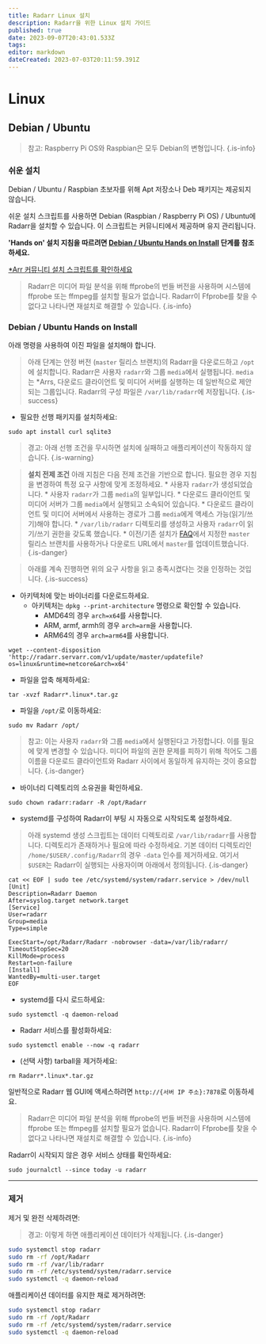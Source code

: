 ```yaml
---
title: Radarr Linux 설치
description: Radarr을 위한 Linux 설치 가이드
published: true
date: 2023-09-07T20:43:01.533Z
tags: 
editor: markdown
dateCreated: 2023-07-03T20:11:59.391Z
---
```


# Linux

## Debian / Ubuntu

> 참고: Raspberry Pi OS와 Raspbian은 모두 Debian의 변형입니다. {.is-info}

### 쉬운 설치

Debian / Ubuntu / Raspbian 초보자를 위해 Apt 저장소나 Deb 패키지는 제공되지 않습니다.

쉬운 설치 스크립트를 사용하면 Debian (Raspbian / Raspberry Pi OS) / Ubuntu에 Radarr을 설치할 수 있습니다. 이 스크립트는 커뮤니티에서 제공하며 유지 관리됩니다.

**'Hands on' 설치 지침을 따르려면 [Debian / Ubuntu Hands on Install](#debian-ubuntu-hands-on-install) 단계를 참조하세요.**

[\*Arr 커뮤니티 설치 스크립트를 확인하세요](/install-script)

> Radarr은 미디어 파일 분석을 위해 ffprobe의 번들 버전을 사용하며 시스템에 ffprobe 또는 ffmpeg를 설치할 필요가 없습니다. Radarr이 Ffprobe를 찾을 수 없다고 나타나면 재설치로 해결할 수 있습니다. {.is-info}

### Debian / Ubuntu Hands on Install

아래 명령을 사용하여 이진 파일을 설치해야 합니다.

> 아래 단계는 안정 버전 (`master` 릴리스 브랜치)의 Radarr을 다운로드하고 `/opt`에 설치합니다.
> Radarr은 사용자 `radarr`와 그룹 `media`에서 실행됩니다. `media`는 \*Arrs, 다운로드 클라이언트 및 미디어 서버를 실행하는 데 일반적으로 제안되는 그룹입니다.
> Radarr의 구성 파일은 `/var/lib/radarr`에 저장됩니다. {.is-success}

- 필요한 선행 패키지를 설치하세요:

```shell
sudo apt install curl sqlite3
```

> 경고: 아래 선행 조건을 무시하면 설치에 실패하고 애플리케이션이 작동하지 않습니다. {.is-warning}

> **설치 전제 조건**
> 아래 지침은 다음 전제 조건을 기반으로 합니다. 필요한 경우 지침을 변경하여 특정 요구 사항에 맞게 조정하세요.
> \* 사용자 `radarr`가 생성되었습니다.
> \* 사용자 `radarr`가 그룹 `media`의 일부입니다.
> \* 다운로드 클라이언트 및 미디어 서버가 그룹 `media`에서 실행되고 소속되어 있습니다.
> \* 다운로드 클라이언트 및 미디어 서버에서 사용하는 경로가 그룹 `media`에게 액세스 가능(읽기/쓰기)해야 합니다.
> \* `/var/lib/radarr` 디렉토리를 생성하고 사용자 `radarr`이 읽기/쓰기 권한을 갖도록 했습니다.
> \* 이전/기존 설치가 [FAQ](/radarr/faq)에서 지정한 `master` 릴리스 브랜치를 사용하거나 다운로드 URL에서 `master`를 업데이트했습니다. {.is-danger}

> 아래를 계속 진행하면 위의 요구 사항을 읽고 충족시켰다는 것을 인정하는 것입니다. {.is-success}

- 아키텍처에 맞는 바이너리를 다운로드하세요.
  - 아키텍처는 `dpkg --print-architecture` 명령으로 확인할 수 있습니다.
    - AMD64의 경우 `arch=x64`를 사용합니다.
    - ARM, armf, armh의 경우 `arch=arm`을 사용합니다.
    - ARM64의 경우 `arch=arm64`를 사용합니다.

```shell
wget --content-disposition 'http://radarr.servarr.com/v1/update/master/updatefile?os=linux&runtime=netcore&arch=x64'
```

- 파일을 압축 해제하세요:

```shell
tar -xvzf Radarr*.linux*.tar.gz
```

- 파일을 `/opt/`로 이동하세요:

```shell
sudo mv Radarr /opt/
```

> 참고: 이는 사용자 `radarr`와 그룹 `media`에서 실행된다고 가정합니다. 이를 필요에 맞게 변경할 수 있습니다. 미디어 파일의 권한 문제를 피하기 위해 적어도 그룹 이름을 다운로드 클라이언트와 Radarr 사이에서 동일하게 유지하는 것이 중요합니다. {.is-danger}

- 바이너리 디렉토리의 소유권을 확인하세요.

```shell  
sudo chown radarr:radarr -R /opt/Radarr
```

- systemd를 구성하여 Radarr이 부팅 시 자동으로 시작되도록 설정하세요.

> 아래 systemd 생성 스크립트는 데이터 디렉토리로 `/var/lib/radarr`를 사용합니다. 디렉토리가 존재하거나 필요에 따라 수정하세요. 기본 데이터 디렉토리인 `/home/$USER/.config/Radarr`의 경우 `-data` 인수를 제거하세요. 여기서 `$USER`는 Radarr이 실행되는 사용자이며 아래에서 정의됩니다. {.is-danger}

```shell
cat << EOF | sudo tee /etc/systemd/system/radarr.service > /dev/null
[Unit]
Description=Radarr Daemon
After=syslog.target network.target
[Service]
User=radarr
Group=media
Type=simple

ExecStart=/opt/Radarr/Radarr -nobrowser -data=/var/lib/radarr/
TimeoutStopSec=20
KillMode=process
Restart=on-failure
[Install]
WantedBy=multi-user.target
EOF
```

- systemd를 다시 로드하세요:

```shell
sudo systemctl -q daemon-reload
```

- Radarr 서비스를 활성화하세요:

```shell
sudo systemctl enable --now -q radarr
```

- (선택 사항) tarball을 제거하세요:

```shell
rm Radarr*.linux*.tar.gz
```

일반적으로 Radarr 웹 GUI에 액세스하려면 `http://{서버 IP 주소}:7878`로 이동하세요.

> Radarr은 미디어 파일 분석을 위해 ffprobe의 번들 버전을 사용하며 시스템에 ffprobe 또는 ffmpeg를 설치할 필요가 없습니다. Radarr이 Ffprobe를 찾을 수 없다고 나타나면 재설치로 해결할 수 있습니다. {.is-info}

Radarr이 시작되지 않은 경우 서비스 상태를 확인하세요:

```shell
sudo journalctl --since today -u radarr
```

---

### 제거

제거 및 완전 삭제하려면:
> 경고: 이렇게 하면 애플리케이션 데이터가 삭제됩니다. {.is-danger}

```bash
sudo systemctl stop radarr
sudo rm -rf /opt/Radarr
sudo rm -rf /var/lib/radarr
sudo rm -rf /etc/systemd/system/radarr.service
sudo systemctl -q daemon-reload
```

애플리케이션 데이터를 유지한 채로 제거하려면:

```bash
sudo systemctl stop radarr
sudo rm -rf /opt/Radarr
sudo rm -rf /etc/systemd/system/radarr.service
sudo systemctl -q daemon-reload
```